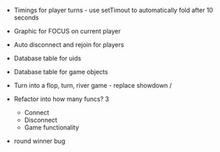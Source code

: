- Timings for player turns - use setTimout to automatically fold after 10 seconds
- Graphic for FOCUS on current player
- Auto disconnect and rejoin for players
- Database table for uids 
- Database table for game objects
- Turn into a flop, turn, river game - replace showdown /
- Refactor into how many funcs? 3
  - Connect
  - Disconnect
  - Game functionality

- round winner bug